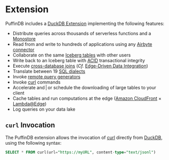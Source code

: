 # Extension

PuffinDB includes a [DuckDB Extension](https://duckdb.org/docs/extensions/overview.html) implementing the following features:

- Distribute queries across thousands of serverless functions and a [Monostore](Monostore.md)
- Read from and write to hundreds of applications using any [Airbyte connector](https://airbyte.com/connectors)
- Collaborate on the same [Iceberg tables](https://iceberg.apache.org/spec/) with other users
- Write back to an Iceberg table with [ACID](https://en.wikipedia.org/wiki/ACID) transactional integrity
- Execute [cross-database joins](Query%20Proxy.md#query-delegation) (*Cf.* [Edge-Driven Data Integration](../EDDI.md))
- Translate between 19 [SQL dialects](Query%20Proxy.md#dialect-translation)
- Invoke [remote query generators](Query%20Proxy.md)
- Invoke [curl](https://curl.se/) commands
- Accelerate and | or schedule the downloading of large tables to your client
- Cache tables and run computations at the edge ([Amazon CloudFront](https://aws.amazon.com/cloudfront/) × [Lambda@Edge](https://aws.amazon.com/lambda/edge/))
- Log queries on your data lake

## `curl` Invocation
The PuffinDB extension allows the invocation of [curl](https://curl.se/) directly from [DuckDB](https://duckdb.org/), using the following syntax:

```sql
SELECT * FROM curl(url="https://myURL", content-type="text/jsonl")
```
